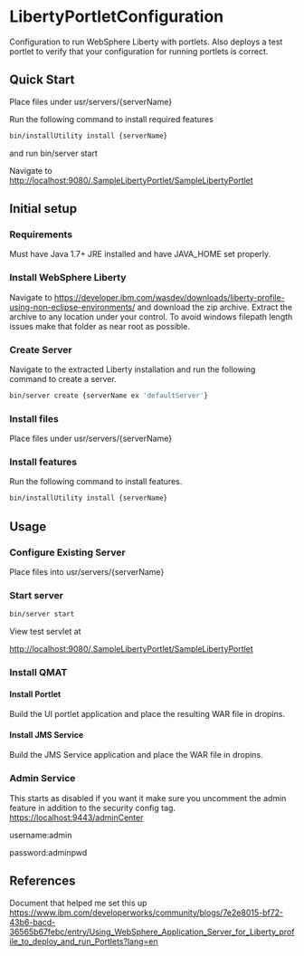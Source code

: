 # LibertyPortletConfiguration
Configuration to run WebSphere Liberty with portlets.  Also deploys a test portlet to verify that your configuration for running portlets is correct.

## Quick Start
Place files under usr/servers/{serverName} 

Run the following command to install required features
```sh
bin/installUtility install {serverName}
```

and run bin/server start

Navigate to <http://localhost:9080/.SampleLibertyPortlet/SampleLibertyPortlet>

## Initial setup
### Requirements
Must have Java 1.7+ JRE installed and have JAVA_HOME set properly.

### Install WebSphere Liberty
Navigate to <https://developer.ibm.com/wasdev/downloads/liberty-profile-using-non-eclipse-environments/> and download the zip archive.
Extract the archive to any location under your control. To avoid windows filepath length issues make that folder as near root as possible.

### Create Server
Navigate to the extracted Liberty installation and run the following command to create a server.
```sh
bin/server create {serverName ex 'defaultServer'}
```

### Install files

Place files under usr/servers/{serverName} 

### Install features

Run the following command to install features.
```sh
bin/installUtility install {serverName}
```

## Usage
### Configure Existing Server
Place files into usr/servers/{serverName}

### Start server
```sh
bin/server start
```
View test servlet at

<http://localhost:9080/.SampleLibertyPortlet/SampleLibertyPortlet>

### Install QMAT

#### Install Portlet
Build the UI portlet application and place the resulting WAR file in dropins.

#### Install JMS Service
Build the JMS Service application and place the WAR file in dropins.

### Admin Service
This starts as disabled if you want it make sure you uncomment the admin feature in addition to the security config tag.
<https://localhost:9443/adminCenter> 

username:admin 

password:adminpwd

## References
Document that helped me set this up <https://www.ibm.com/developerworks/community/blogs/7e2e8015-bf72-43b6-bacd-36565b67febc/entry/Using_WebSphere_Application_Server_for_Liberty_profile_to_deploy_and_run_Portlets?lang=en>
